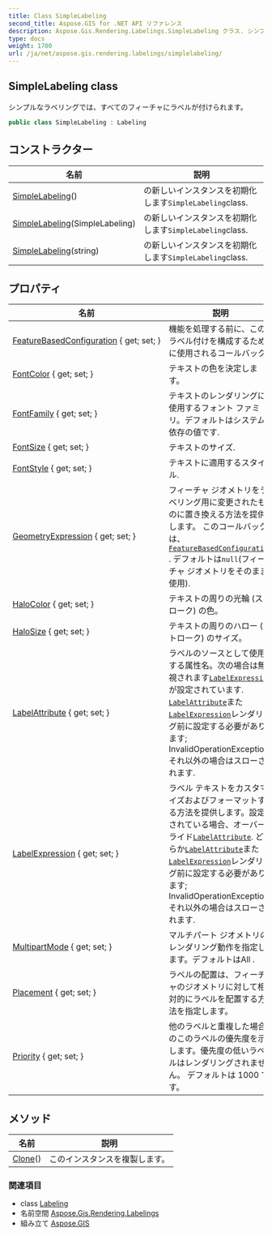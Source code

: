 ```yaml
---
title: Class SimpleLabeling
second_title: Aspose.GIS for .NET API リファレンス
description: Aspose.Gis.Rendering.Labelings.SimpleLabeling クラス. シンプルなラベリングではすべてのフィーチャにラベルが付けられます
type: docs
weight: 1700
url: /ja/net/aspose.gis.rendering.labelings/simplelabeling/
---
```

## SimpleLabeling class

シンプルなラベリングでは、すべてのフィーチャにラベルが付けられます。

```csharp
public class SimpleLabeling : Labeling
```

## コンストラクター

| 名前 | 説明 |
| --- | --- |
| [SimpleLabeling](simplelabeling/#constructor)() | の新しいインスタンスを初期化します`SimpleLabeling`class. |
| [SimpleLabeling](simplelabeling/#constructor_1)(SimpleLabeling) | の新しいインスタンスを初期化します`SimpleLabeling`class. |
| [SimpleLabeling](simplelabeling/#constructor_2)(string) | の新しいインスタンスを初期化します`SimpleLabeling`class. |

## プロパティ

| 名前 | 説明 |
| --- | --- |
| [FeatureBasedConfiguration](../../aspose.gis.rendering.labelings/simplelabeling/featurebasedconfiguration/) { get; set; } | 機能を処理する前に、このラベル付けを構成するために使用されるコールバック. |
| [FontColor](../../aspose.gis.rendering.labelings/simplelabeling/fontcolor/) { get; set; } | テキストの色を決定します。 |
| [FontFamily](../../aspose.gis.rendering.labelings/simplelabeling/fontfamily/) { get; set; } | テキストのレンダリングに使用するフォント ファミリ。デフォルトはシステム依存の値です. |
| [FontSize](../../aspose.gis.rendering.labelings/simplelabeling/fontsize/) { get; set; } | テキストのサイズ. |
| [FontStyle](../../aspose.gis.rendering.labelings/simplelabeling/fontstyle/) { get; set; } | テキストに適用するスタイル. |
| [GeometryExpression](../../aspose.gis.rendering.labelings/simplelabeling/geometryexpression/) { get; set; } | フィーチャ ジオメトリをラベリング用に変更されたものに置き換える方法を提供します。 このコールバックは、[`FeatureBasedConfiguration`](./featurebasedconfiguration/) . デフォルトは`null`(フィーチャ ジオメトリをそのまま使用). |
| [HaloColor](../../aspose.gis.rendering.labelings/simplelabeling/halocolor/) { get; set; } | テキストの周りの光輪 (ストローク) の色。 |
| [HaloSize](../../aspose.gis.rendering.labelings/simplelabeling/halosize/) { get; set; } | テキストの周りのハロー (ストローク) のサイズ。 |
| [LabelAttribute](../../aspose.gis.rendering.labelings/simplelabeling/labelattribute/) { get; set; } | ラベルのソースとして使用する属性名。次の場合は無視されます[`LabelExpression`](./labelexpression/)が設定されています. [`LabelAttribute`](./labelattribute/)また[`LabelExpression`](./labelexpression/)レンダリング前に設定する必要があります; InvalidOperationExceptionそれ以外の場合はスローされます. |
| [LabelExpression](../../aspose.gis.rendering.labelings/simplelabeling/labelexpression/) { get; set; } | ラベル テキストをカスタマイズおよびフォーマットする方法を提供します。設定されている場合、オーバーライド[`LabelAttribute`](./labelattribute/). どちらか[`LabelAttribute`](./labelattribute/)また[`LabelExpression`](./labelexpression/)レンダリング前に設定する必要があります; InvalidOperationExceptionそれ以外の場合はスローされます. |
| [MultipartMode](../../aspose.gis.rendering.labelings/simplelabeling/multipartmode/) { get; set; } | マルチパート ジオメトリのレンダリング動作を指定します。デフォルトはAll . |
| [Placement](../../aspose.gis.rendering.labelings/simplelabeling/placement/) { get; set; } | ラベルの配置は、フィーチャのジオメトリに対して相対的にラベルを配置する方法を指定します。 |
| [Priority](../../aspose.gis.rendering.labelings/simplelabeling/priority/) { get; set; } | 他のラベルと重複した場合のこのラベルの優先度を示します。優先度の低いラベルはレンダリングされません。 デフォルトは 1000 です。 |

## メソッド

| 名前 | 説明 |
| --- | --- |
| [Clone](../../aspose.gis.rendering.labelings/simplelabeling/clone/)() | このインスタンスを複製します。 |

### 関連項目

* class [Labeling](../labeling/)
* 名前空間 [Aspose.Gis.Rendering.Labelings](../../aspose.gis.rendering.labelings/)
* 組み立て [Aspose.GIS](../../)


